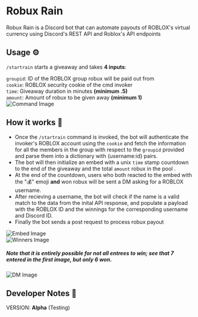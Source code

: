 # Robux Rain
Robux Rain is a Discord bot that can automate payouts of ROBLOX's virtual currency using Discord's REST API and Roblox's API endpoints

## Usage ⚙️
` /startrain ` starts a giveaway and takes **4 inputs**:  

`groupid`: ID of the ROBLOX group robux will be paid out from  
`cookie`: ROBLOX security cookie of the cmd invoker  
`time`: Giveaway duration in minutes **(minimum .5)**  
`amount`: Amount of robux to be given away **(minimum 1)**  
![Command Image](https://cdn.discordapp.com/attachments/1046321595645431848/1067164727882559588/image.png)

## How it works 🤔
* Once the `/startrain` command is invoked, the bot will authenticate the invoker's ROBLOX account using the `cookie` and fetch the information for all the members in the group with respect to the `groupid` provided and parse them into a dictionary with {username:id} pairs.  
* The bot will then initialize an embed with a unix `time` stamp countdown to the end of the giveaway and the total `amount` robux in the pool . 
* At the end of the countdown, users who both reacted to the embed with the "💰" emoji **and** won robux will be sent a DM asking for a ROBLOX username. 
* After recieving a username, the bot will check if the name is a valid match to the data from the inital API response, and populate a payload with the ROBLOX ID and the winnings for the corresponding username and Discord ID.
* Finally the bot sends a post request to process robux payout  

![Embed Image](https://cdn.discordapp.com/attachments/1046321595645431848/1067169778076233788/image.png)  
![Winners Image](https://cdn.discordapp.com/attachments/1046321595645431848/1067170223553249410/image.png)
##### Note that it is entirely possible for not all entrees to win; see that 7 entered in the first image, but only 6 won.
![DM Image](https://cdn.discordapp.com/attachments/1050204006372352080/1067171033393676378/image.png)

## Developer Notes 📝
VERSION: **Alpha** (Testing)





